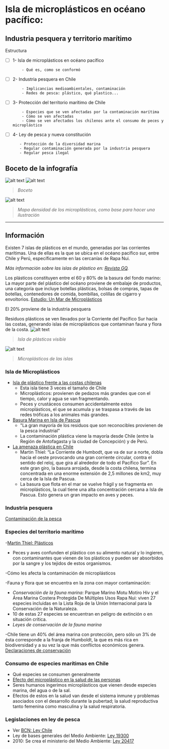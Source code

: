 # Isla de microplásticos en océano pacífico: 
## Industria pesquera y territorio marítimo 

Estructura 

- [ ] 1- Isla de microplásticos en océano pacífico 

          - Qué es, como se conformó

- [ ] 2- Industria pesquera en Chile

          - Implicancias medioambientales, contaminación
          - Redes de pesca: plástico, qué plastico... 

- [ ] 3- Protección del territorio marítimo de Chile

          - Especies que se ven afectadas por la contaminación marítima 
          - Cómo se ven afectadas 
          - Cómo se ven afectados los chilenos ante el consumo de peces y microplástico
          
- [ ] 4- Ley de pesca y nueva constitución

         - Protección de la diversidad marina
         - Regular contaminación generada por la industria pesquera
         - Regular pesca ilegal

## Boceto de la infografía
         
![alt text](https://i.imgur.com/LETWqAC.jpg)
![alt text](https://i.imgur.com/nXLsQDs.jpg)
> *Boceto*

![alt text](https://imgs.mongabay.com/wp-content/uploads/sites/25/2018/08/11013950/fmars-05-00238-g002-768x512.jpg)
> *Mapa densidad de los microplásticos, como base para hacer una ilustración*
-------------------------
## Información 

Existen 7 islas de plásticos en el mundo, generadas por las corrientes marítimas. Una de ellas es la que se ubica en el océano pacífico sur, entre Chile y Perú, específicamente en las cercanías de Rapa Nui. 

  *Más información sobre las islas de plástico en: [Revista GQ](https://www.revistagq.com/noticias/articulo/7-islas-de-plastico-mas-grandes-del-mundo).*

Los plásticos constituyen entre el 60 y 80% de la basura del fondo marino: La mayor parte del plástico del océano proviene de embalaje de productos, una categoría que incluye botellas plásticas, bolsas de compras, tapas de botellas, contenedores de comida, bombillas, colillas de cigarro y envoltorios.  [Estudio: Un Mar de Microplásticos](http://fit.uss.cl/content/uploads/2019/05/Un-Mar-de-Micro-Plasticos.pdf) 

El 20% proviene de la industria pesquera 

Residuos plásticos se ven llevados por la Corriente del Pacífico Sur hacia las costas, generando islas de microplásticos que contaminan fauna y flora de la costa.
![alt text](https://www.delfuegonoticias.com.ar/public/images/noticias/22677-la-isla-de-basura-ya-es-mas-grande-que-toda-la-patagonia.jpg)
> *Isla de plásticos visible*

![alt text](https://arc-anglerfish-arc2-prod-copesa.s3.amazonaws.com/public/EJBJOTJ6WNFJ3BSUQS52L2JPAE.jpg)
> *Microplásticos de las islas*

### **Isla de Microplásticos**
- [Isla de plástico frente a las costas chilenas](http://maryciencia.org/columnas/isla-de-plastico/)
  - Esta isla tiene 3 veces el tamaño de Chile
  - Microplásticos: provienen de pedazos más grandes que con el tiempo, calor y agua se van fragmentando.
  - Peces y crustáceos consumen accidentalmente estos microplásticos, el que se acumula y se traspasa a través de las redes tróficas a los animales más grandes.
- [Basura Marina en Isla de Pascua](https://es.mongabay.com/2020/02/basura-marina-en-isla-de-pascua-chile/)
  - "La gran mayoría de los residuos que son reconocibles provienen de la pesca industrial"
  - La contaminación plástica viene la mayoría desde Chile (entre la Región de Antofagasta y la ciudad de Concepción) y de Perú.
- [La amenaza plástica en Chile](https://es.mongabay.com/2018/08/oceano-en-chile-sobreexplotacion/)
  - Martin Thiel: “La Corriente de Humbodt, que va de sur a norte, dobla hacia el oeste provocando una gran corriente circular, contra el sentido del reloj, que gira al alrededor de todo el Pacífico Sur”. En este gran giro, la basura arrojada, desde la costa chilena, termina concentrada en una enorme extensión de 2,5 millones de km2, muy cerca de la Isla de Pascua.
  - La basura que flota en el mar se vuelve frágil y se fragmenta en microplásticos, la cual tiene una alta concentración cercana a Isla de Pascua. Esto genera un gran impacto en aves y peces.  
  

### **Industria pesquera**
[Contaminación de la pesca](https://avanzapesquero.lamula.pe/2018/04/24/como-la-basura-marina-afecta-a-la-pesca-y-al-ecosistema/avanzapesquero/)

### **Especies del territorio marítimo** 
-[Martin Thiel: Plásticos](https://es.mongabay.com/2018/06/martin-thiel-plasticos/) 
  - Peces y aves confunden el plástico con su alimento natural y lo ingieren, con contaminantes que vienen de los plásticos y pueden ser absorbidos por la sangre y los tejidos de estos organismos. 
  
-Cómo les afecta la contaminación de microplásticos 

-Fauna y flora que se encuentra en la zona con mayor contaminación: 
  - *Conservación de la fauna marina:* Parque Marino Motu Motiro Hiv y el Área Marina Costera Protegida De Múltiples Usos Rapa Nui: viven 27 especies incluidas en la Lista Roja de la Unión Internacional para la Conservación de la Naturaleza.
  - 10 de estas 27 especies se encuentran en peligro de extinción o en situación crítica.
  - *Leyes de conservación de la fauna marina*
  
-Chile tiene un 40% del área marina con protección, pero sólo un 3% de ésta corresponde a la franja de Humboldt, la que es más rica en biodiversidad y a su vez la que más  conflictos económicos genera. [Declaraciones de conservación](https://es.mongabay.com/2018/08/oceano-en-chile-sobreexplotacion/)

### **Consumo de especies marítimas en Chile** 
- Qué especies se consumen generalmente 
- [Efecto del microplástico en la salud de las personas](http://fit.uss.cl/content/uploads/2019/05/Un-Mar-de-Micro-Plasticos.pdf)
 - Seres humanos ingerimos microplásticos que vienen desde especies marina, del agua o de la sal.
 - Efectos de estos en la salud van desde el sistema inmune y problemas asociados con el desarrollo durante la pubertad; la salud reproductiva tanto femenina como masculina y la salud respiratoria. 
### **Legislaciones en ley de pesca**
- Ver [BCN: Ley Chile](https://www.bcn.cl/leychile/)
- Ley de bases generales del Medio Ambiente: [Ley 19300](https://www.bcn.cl/leychile/navegar?idNorma=30667)
- 2010: Se crea el ministerio del Medio Ambiente: [Ley 20417](https://www.bcn.cl/leychile/navegar?idNorma=1010459)


